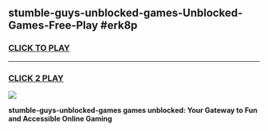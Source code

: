 
## stumble-guys-unblocked-games-Unblocked-Games-Free-Play #erk8p
<h3>
<a href="https://us.freeplayer.one?title=stumble-guys-unblocked-games&ref=9M">CLICK TO PLAY</a></h3>
<hr>

<h3>
<a href="https://us.freeplayer.one?title=stumble-guys-unblocked-games&ref=9M">CLICK 2 PLAY</a>
  
</h3>

<a href="https://us.freeplayer.one?title=stumble-guys-unblocked-games&ref=9M"><img src="https://clearcache.store/games.png"></a>


**stumble-guys-unblocked-games games unblocked: Your Gateway to Fun and Accessible Online Gaming**
